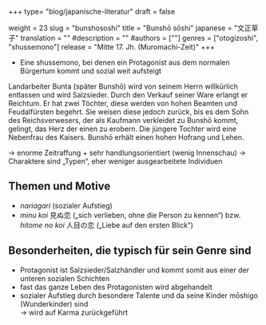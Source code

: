 +++
type= "blog/japanische-literatur"
draft = false

weight = 23
slug = "bunshososhi"
title = "Bunshō sōshi"
japanese = "文正草子"
translation = ""
#description = ""
#authors = [""]
genres = ["otogizoshi", "shussemono"]
release = "Mitte 17. Jh. (Muromachi-Zeit)"
+++

- Eine shussemono, bei denen ein Protagonist aus dem normalen Bürgertum kommt und sozial weit aufsteigt

Landarbeiter Bunta (später Bunshō) wird von seinem Herrn willkürlich entlassen und wird Salzsieder. Durch den Verkauf seiner Ware erlangt er Reichtum. Er hat zwei Töchter, diese werden von hohen Beamten und Feudalfürsten begehrt. Sie weisen diese jedoch zurück, bis es dem Sohn des Reichsverwesers, der als Kaufmann verkleidet zu Bunshō kommt, gelingt, das Herz der einen zu erobern. Die jüngere Tochter wird eine Nebenfrau des Kaisers. Bunshō erhält einen hohen Hofrang und Lehen.

-> enorme Zeitraffung + sehr handlungsorientiert (wenig Innenschau)
-> Charaktere sind „Typen“, eher weniger ausgearbeitete Individuen

## Themen und Motive

- _nariagari_ (sozialer Aufstieg)
- _minu koi_ 見ぬ恋 („sich verlieben, ohne die Person zu kennen“) bzw. _hitome no koi_ 人目の恋 („Liebe auf den ersten Blick“)

## Besonderheiten, die typisch für sein Genre sind

- Protagonist ist Salzsieder/Salzhändler und kommt somit aus einer der unteren sozialen Schichten
- fast das ganze Leben des Protagonisten wird abgehandelt
- sozialer Aufstieg durch besondere Talente und da seine Kinder mōshigo (Wunderkinder) sind  
  -> wird auf Karma zurückgeführt
